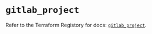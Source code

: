 # `gitlab_project`

Refer to the Terraform Registory for docs: [`gitlab_project`](https://registry.terraform.io/providers/gitlabhq/gitlab/16.2.0/docs/resources/project).
